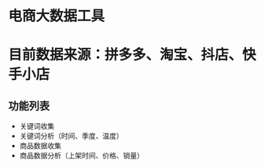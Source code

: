 ﻿# 电商大数据工具
目前数据来源：拼多多、淘宝、抖店、快手小店
====
## 功能列表
+ 关键词收集
+ 关键词分析（时间、季度、温度）
+ 商品数据收集
+ 商品数据分析（上架时间、价格、销量）




